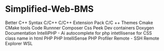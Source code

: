 # Simplified-Web-BMS

Better C++ Syntax
C/C++ 
C/C++ Extension Pack
C/C ++ Themes
Cmake
CMake tools
Code Runnner
Composer
Css Peek
Dev containers
Doxygen Documentation
IntelliPHP - Ai autocomplete for php
intetllisense for CSS class name in html
PHP
PHP IntelliSense
PHP Profiler
Remote - SSH
Remote Explorer
WSL
